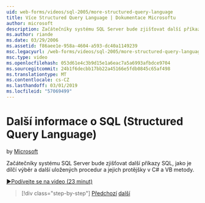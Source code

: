 ```yaml
---
uid: web-forms/videos/sql-2005/more-structured-query-language
title: Více Structured Query Language | Dokumentace Microsoftu
author: microsoft
description: Začátečníky systému SQL Server bude zjišťovat další příkazy SQL, jako je dílčí výběr a další uložených procedur a jejich protějšky v C# a VB metody.
ms.author: riande
ms.date: 03/29/2006
ms.assetid: f86aee1e-958a-4604-a593-dc40a1149239
msc.legacyurl: /web-forms/videos/sql-2005/more-structured-query-language
msc.type: video
ms.openlocfilehash: 053d61e4c3b9d15e1a6eac7a5a6993afbdce9704
ms.sourcegitcommit: 24b1f6decbb17bb22a45166e5fdb0845c65af498
ms.translationtype: MT
ms.contentlocale: cs-CZ
ms.lasthandoff: 03/01/2019
ms.locfileid: "57069499"
---
```

<a name="more-structured-query-language"></a>Další informace o SQL (Structured Query Language)
====================
by [Microsoft](https://github.com/microsoft)

Začátečníky systému SQL Server bude zjišťovat další příkazy SQL, jako je dílčí výběr a další uložených procedur a jejich protějšky v C# a VB metody.

[&#9654;Podívejte se na video (23 minut)](https://channel9.msdn.com/Blogs/ASP-NET-Site-Videos/more-structured-query-language)

> [!div class="step-by-step"]
> [Předchozí](manipulating-database-data.md)
> [další](understanding-security-and-network-connectivity.md)
